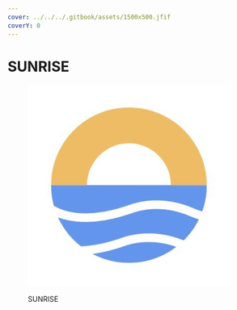 ```yaml
---
cover: ../../../.gitbook/assets/1500x500.jfif
coverY: 0
---
```


# SUNRISE

<figure><img src="../../../.gitbook/assets/Sunrise_400x400.jpg" alt=""><figcaption><p>SUNRISE</p></figcaption></figure>

